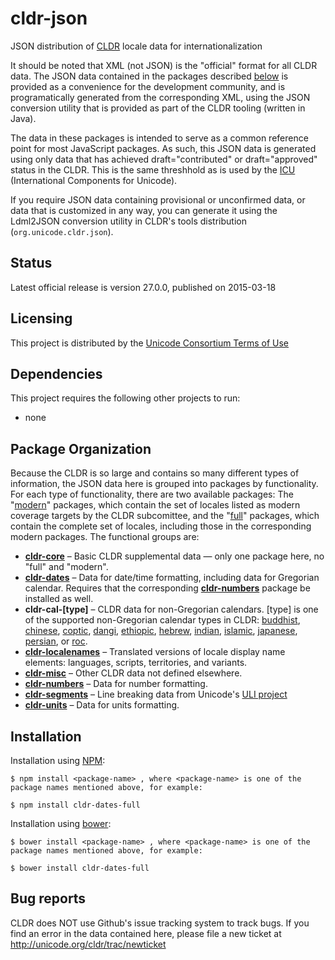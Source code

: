 # cldr-json

JSON distribution of [CLDR](http://cldr.unicode.org/) locale data for internationalization

It should be noted that XML (not JSON) is the "official" format for all CLDR data.  The
JSON data contained in the packages described [below](#package-organization) is provided
as a convenience for the development community, and is programatically generated from the
corresponding XML, using the JSON conversion utility that is provided as part of the CLDR
tooling (written in Java).

The data in these packages is intended to serve as a common reference point for most
JavaScript packages. As such, this JSON data is generated using only data that has achieved
draft="contributed" or draft="approved" status in the CLDR. This is the same threshhold
as is used by the [ICU](http://icu-project.org) (International Components for Unicode).

If you require JSON data containing provisional or unconfirmed data, or data that is customized
in any way, you can generate it using the Ldml2JSON conversion utility in CLDR's tools
distribution (`org.unicode.cldr.json`).

## Status
Latest official release is version 27.0.0, published on 2015-03-18

## Licensing

This project is distributed by the [Unicode Consortium Terms of Use](http://unicode.org/repos/cldr/trunk/unicode-license.txt)

## Dependencies

This project requires the following other projects to run:
 * none

## Package Organization

Because the CLDR is so large and contains so many different types of information, the JSON data
here is grouped into packages by functionality. For each type of functionality, there are two
available packages: The "[modern][]" packages, which contain the set of locales listed as modern
coverage targets by the CLDR subcomittee, and the "[full][]" packages, which contain the complete
set of locales, including those in the corresponding modern packages. The functional groups are:

 - **[cldr-core][]**        – Basic CLDR supplemental data — only one package here, no "full" and "modern".
 - **[cldr-dates][]**       – Data for date/time formatting, including data for Gregorian calendar.
Requires that the corresponding **[cldr-numbers][]** package be installed as well.
 - **cldr-cal-[type]**      – CLDR data for non-Gregorian calendars. [type] is one of the supported non-Gregorian calendar types in CLDR: 
[buddhist][], [chinese][], [coptic][], [dangi][], [ethiopic][], [hebrew][], [indian][], [islamic][], [japanese][], [persian][], or [roc][].
 - **[cldr-localenames][]** – Translated versions of locale display name elements: languages, scripts, territories, and variants.
 - **[cldr-misc][]**        – Other CLDR data not defined elsewhere.
 - **[cldr-numbers][]**     – Data for number formatting.
 - **[cldr-segments][]**    – Line breaking data from Unicode's [ULI project](http://uli.unicode.org/)
 - **[cldr-units][]**       – Data for units formatting.

## Installation

Installation using [NPM](https://www.npmjs.com):

    $ npm install <package-name> , where <package-name> is one of the package names mentioned above, for example:

    $ npm install cldr-dates-full

Installation using [bower](http://bower.io):

    $ bower install <package-name> , where <package-name> is one of the package names mentioned above, for example:

    $ bower install cldr-dates-full

## Bug reports

CLDR does NOT use Github's issue tracking system to track bugs.  If you find an error in
the data contained here, please file a new ticket at http://unicode.org/cldr/trac/newticket

[cldr-core]: https://github.com/unicode-cldr/cldr-core
[cldr-dates]: https://github.com/unicode-cldr?query=cldr-dates
[cldr-localenames]: https://github.com/unicode-cldr?query=cldr-localenames
[cldr-misc]: https://github.com/unicode-cldr?query=cldr-misc
[cldr-numbers]: https://github.com/unicode-cldr?query=cldr-numbers
[cldr-segments]: https://github.com/unicode-cldr?query=cldr-segments
[cldr-units]: https://github.com/unicode-cldr?query=cldr-units
[buddhist]: https://github.com/unicode-cldr?query=cldr-cal-buddhist
[chinese]: https://github.com/unicode-cldr?query=cldr-cal-chinese
[coptic]: https://github.com/unicode-cldr?query=cldr-cal-coptic
[dangi]: https://github.com/unicode-cldr?query=cldr-cal-dangi
[ethiopic]: https://github.com/unicode-cldr?query=cldr-cal-ethiopic
[hebrew]: https://github.com/unicode-cldr?query=cldr-cal-hebrew
[indian]: https://github.com/unicode-cldr?query=cldr-cal-indian
[islamic]: https://github.com/unicode-cldr?query=cldr-cal-islamic
[japanese]: https://github.com/unicode-cldr?query=cldr-cal-japanese
[persian]: https://github.com/unicode-cldr?query=cldr-cal-persian
[roc]: https://github.com/unicode-cldr?query=cldr-cal-roc
[modern]: https://github.com/unicode-cldr?query=modern
[full]: https://github.com/unicode-cldr?query=full
